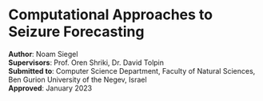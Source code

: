 # Computational Approaches to Seizure Forecasting

**Author**: Noam Siegel\
**Supervisors**: Prof. Oren Shriki, Dr. David Tolpin\
**Submitted to**: Computer Science Department, Faculty of Natural Sciences, Ben Gurion University of the Negev, Israel\
**Approved**: January 2023


